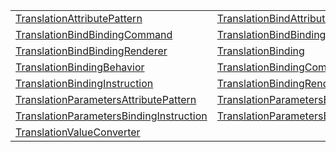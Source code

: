 |                                                                                                                                     |                                                                                                                               |
| ----------------------------------------------------------------------------------------------------------------------------------- | ----------------------------------------------------------------------------------------------------------------------------- |
| [TranslationAttributePattern](/i18n/t/class/translation-renderer/translationattributepattern.md)                                    | [TranslationBindAttributePattern](/i18n/t/class/translation-renderer/translationbindattributepattern.md)                      |
| [TranslationBindBindingCommand](/i18n/t/class/translation-renderer/translationbindbindingcommand.md)                                | [TranslationBindBindingInstruction](/i18n/t/class/translation-renderer/translationbindbindinginstruction.md)                  |
| [TranslationBindBindingRenderer](/i18n/t/class/translation-renderer/translationbindbindingrenderer.md)                              | [TranslationBinding](/i18n/t/class/translation-binding/translationbinding.md)                                                 |
| [TranslationBindingBehavior](/i18n/t/class/translation-binding-behavior/translationbindingbehavior.md)                              | [TranslationBindingCommand](/i18n/t/class/translation-renderer/translationbindingcommand.md)                                  |
| [TranslationBindingInstruction](/i18n/t/class/translation-renderer/translationbindinginstruction.md)                                | [TranslationBindingRenderer](/i18n/t/class/translation-renderer/translationbindingrenderer.md)                                |
| [TranslationParametersAttributePattern](/i18n/t/class/translation-parameters-renderer/translationparametersattributepattern.md)     | [TranslationParametersBindingCommand](/i18n/t/class/translation-parameters-renderer/translationparametersbindingcommand.md)   |
| [TranslationParametersBindingInstruction](/i18n/t/class/translation-parameters-renderer/translationparametersbindinginstruction.md) | [TranslationParametersBindingRenderer](/i18n/t/class/translation-parameters-renderer/translationparametersbindingrenderer.md) |
| [TranslationValueConverter](/i18n/t/class/translation-value-converter/translationvalueconverter.md)                                 |                                                                                                                               |